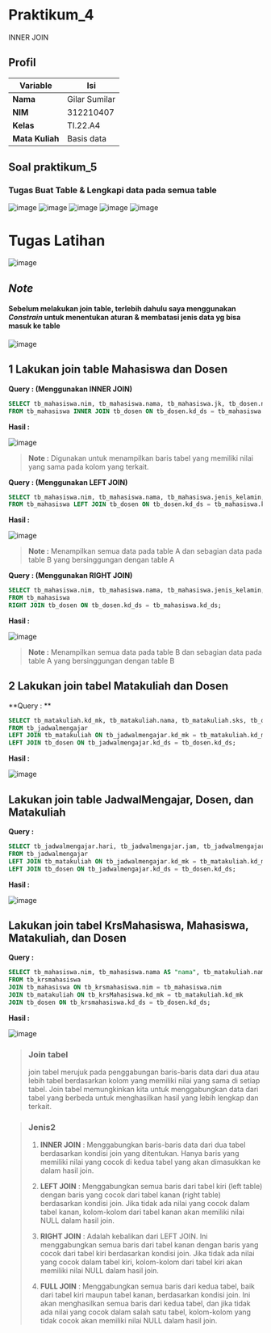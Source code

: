 # Praktikum_4
INNER JOIN

## Profil
| Variable | Isi |
| -------- | --- |
| **Nama** | Gilar Sumilar |
| **NIM** | 312210407 |
| **Kelas** | TI.22.A4 |
| **Mata Kuliah** | Basis data |

## Soal praktikum_5
### Tugas Buat Table & Lengkapi data pada semua table
![image](Gambar/tb_mahasiswa.png)
![image](Gambar/tb_dosen.png)
![image](Gambar/tb_matakuliah.png)
![image](Gambar/tb_jadwalmengajar.png)
![image](Gambar/tb_krsmahasiswa.png)

# Tugas Latihan
![image](Gambar/Latihan.png)

## *Note*
#### Sebelum melakukan join table, terlebih dahulu saya menggunakan *Constrain* untuk menentukan aturan & membatasi jenis data yg bisa masuk ke table

![image](Gambar/WOW.png)


## 1 Lakukan join table Mahasiswa dan Dosen
**Query : (Menggunakan INNER JOIN)**
```sql
SELECT tb_mahasiswa.nim, tb_mahasiswa.nama, tb_mahasiswa.jk, tb_dosen.nama AS "Dosen"
FROM tb_mahasiswa INNER JOIN tb_dosen ON tb_dosen.kd_ds = tb_mahasiswa.kd_ds;
```
**Hasil :** 

![image](Gambar/No1.png)

> **Note :** Digunakan untuk menampilkan baris tabel yang memiliki nilai yang sama pada kolom yang terkait.

**Query : (Menggunakan LEFT JOIN)**
```sql
SELECT tb_mahasiswa.nim, tb_mahasiswa.nama, tb_mahasiswa.jenis_kelamin, tb_dosen.nama AS "Dosen"
FROM tb_mahasiswa LEFT JOIN tb_dosen ON tb_dosen.kd_ds = tb_mahasiswa.kd_ds;
```
**Hasil :**

![image](Gambar/No1%2CLEFT%20JOIN.png)

> **Note :** Menampilkan semua data pada table A dan sebagian data pada table B yang bersinggungan dengan table A

**Query : (Menggunakan RIGHT JOIN)**
```sql
SELECT tb_mahasiswa.nim, tb_mahasiswa.nama, tb_mahasiswa.jenis_kelamin, tb_dosen.nama AS "Dosen" 
FROM tb_mahasiswa 
RIGHT JOIN tb_dosen ON tb_dosen.kd_ds = tb_mahasiswa.kd_ds;
```
**Hasil :**

![image](Gambar/No1%2CRIGHT%20JOIN.png)

> **Note :** Menampilkan semua data pada table B dan sebagian data pada table A yang bersinggungan dengan table B

## 2 Lakukan join tabel Matakuliah dan Dosen
**Query : **
```sql
SELECT tb_matakuliah.kd_mk, tb_matakuliah.nama, tb_matakuliah.sks, tb_dosen.nama AS "Dosen Pengampu"
FROM tb_jadwalmengajar
LEFT JOIN tb_matakuliah ON tb_jadwalmengajar.kd_mk = tb_matakuliah.kd_mk
LEFT JOIN tb_dosen ON tb_jadwalmengajar.kd_ds = tb_dosen.kd_ds;
```
**Hasil :**

![image](Gambar/No2.png)

## Lakukan join table JadwalMengajar, Dosen, dan Matakuliah
**Query :**
```sql
SELECT tb_jadwalmengajar.hari, tb_jadwalmengajar.jam, tb_jadwalmengajar.ruang, tb_dosen.nama AS "Dosen Pengampu", tb_jadwalmengajar.kd_mk, tb_matakuliah.nama, tb_matakuliah.sks 
FROM tb_jadwalmengajar 
LEFT JOIN tb_matakuliah ON tb_jadwalmengajar.kd_mk = tb_matakuliah.kd_mk 
LEFT JOIN tb_dosen ON tb_jadwalmengajar.kd_ds = tb_dosen.kd_ds;
```
**Hasil :**

![image](Gambar/No3.png)

## Lakukan join tabel KrsMahasiswa, Mahasiswa, Matakuliah, dan Dosen
**Query :**
```sql
SELECT tb_mahasiswa.nim, tb_mahasiswa.nama AS "nama", tb_matakuliah.nama AS "Matakuliah", tb_matakuliah.sks, tb_dosen.nama AS "Dosen Pengampu"
FROM tb_krsmahasiswa
JOIN tb_mahasiswa ON tb_krsmahasiswa.nim = tb_mahasiswa.nim
JOIN tb_matakuliah ON tb_krsMahasiswa.kd_mk = tb_matakuliah.kd_mk
JOIN tb_dosen ON tb_krsmahasiswa.kd_ds = tb_dosen.kd_ds;
```
**Hasil :**

![image](Gambar/No4.png)

> ### Join tabel
>  join tabel merujuk pada penggabungan baris-baris data dari dua atau lebih tabel berdasarkan kolom yang memiliki nilai yang sama di setiap tabel. Join tabel memungkinkan kita untuk menggabungkan data dari tabel yang berbeda untuk menghasilkan hasil yang lebih lengkap dan terkait.

> ### Jenis2
> 1. **INNER JOIN** : Menggabungkan baris-baris data dari dua tabel berdasarkan kondisi join yang ditentukan. Hanya baris yang memiliki nilai yang cocok di kedua tabel yang akan dimasukkan ke dalam hasil join.
>
> 2. **LEFT JOIN** : Menggabungkan semua baris dari tabel kiri (left table) dengan baris yang cocok dari tabel kanan (right table) berdasarkan kondisi join. Jika tidak ada nilai yang cocok dalam tabel kanan, kolom-kolom dari tabel kanan akan memiliki nilai NULL dalam hasil join.
>
> 3. **RIGHT JOIN** : Adalah kebalikan dari LEFT JOIN. Ini menggabungkan semua baris dari tabel kanan dengan baris yang cocok dari tabel kiri berdasarkan kondisi join. Jika tidak ada nilai yang cocok dalam tabel kiri, kolom-kolom dari tabel kiri akan memiliki nilai NULL dalam hasil join.
>
> 4. **FULL JOIN** : Menggabungkan semua baris dari kedua tabel, baik dari tabel kiri maupun tabel kanan, berdasarkan kondisi join. Ini akan menghasilkan semua baris dari kedua tabel, dan jika tidak ada nilai yang cocok dalam salah satu tabel, kolom-kolom yang tidak cocok akan memiliki nilai NULL dalam hasil join.
